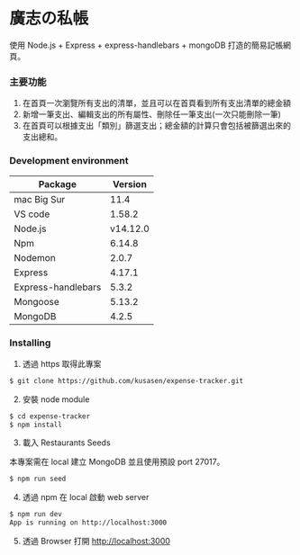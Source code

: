 

# 廣志の私帳
使用 Node.js + Express + express-handlebars + mongoDB 打造的簡易記帳網頁。

### 主要功能
1. 在首頁一次瀏覽所有支出的清單，並且可以在首頁看到所有支出清單的總金額
2. 新增一筆支出、編輯支出的所有屬性、刪除任一筆支出(一次只能刪除一筆)
3. 在首頁可以根據支出「類別」篩選支出；總金額的計算只會包括被篩選出來的支出總和。


### Development environment

| Package            | Version  |
| ------------------ | -------- |
| mac Big Sur        | 11.4     |
| VS code            | 1.58.2   |
| Node.js            | v14.12.0 |
| Npm                | 6.14.8   |
| Nodemon            | 2.0.7    |
| Express            | 4.17.1   |
| Express-handlebars | 5.3.2    |
| Mongoose           | 5.13.2   |
| MongoDB            | 4.2.5    |


### Installing

1. 透過 https 取得此專案

```bash
$ git clone https://github.com/kusasen/expense-tracker.git
```

2. 安裝 node module

```bash
$ cd expense-tracker
$ npm install
```

3. 載入 Restaurants Seeds

本專案需在 local 建立 MongoDB 並且使用預設 port 27017。

```bash
$ npm run seed
```

4. 透過 npm 在 local 啟動 web server

```bash
$ npm run dev
App is running on http://localhost:3000
```

5. 透過 Browser 打開 [http://localhost:3000](http://localhost:3000)
